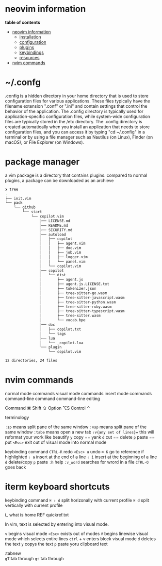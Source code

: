 # neovim information

**table of contents**

- [neovim information](#neovim-information)
  - [installation](#installation)
  - [configuration](#configuration)
  - [plugins](#plugins)
  - [keybindings](#keybindings)
  - [resources](#resources)
- [nvim commands](#nvim-commands)

# ~/.confg

.config is a hidden directory in your home directory that is used to store configuration files for various applications. These files typically have the filename extension ".conf" or ".ini" and contain settings that control the behavior of the application. The .config directory is typically used for application-specific configuration files, while system-wide configuration files are typically stored in the /etc directory. The .config directory is created automatically when you install an application that needs to store configuration files, and you can access it by typing "cd ~/.config" in a terminal or by using a file manager such as Nautilus (on Linux), Finder (on macOS), or File Explorer (on Windows).


# package manager

a vim package is a directory that contains plugins.  compared to normal plugins, a package can be downloaded as an archieve 

```zsh
❯ tree
.
├── init.vim
└── pack
    └── github
        └── start
            └── copilot.vim
                ├── LICENSE.md
                ├── README.md
                ├── SECURITY.md
                ├── autoload
                │   ├── copilot
                │   │   ├── agent.vim
                │   │   ├── doc.vim
                │   │   ├── job.vim
                │   │   ├── logger.vim
                │   │   └── panel.vim
                │   └── copilot.vim
                ├── copilot
                │   └── dist
                │       ├── agent.js
                │       ├── agent.js.LICENSE.txt
                │       ├── tokenizer.json
                │       ├── tree-sitter-go.wasm
                │       ├── tree-sitter-javascript.wasm
                │       ├── tree-sitter-python.wasm
                │       ├── tree-sitter-ruby.wasm
                │       ├── tree-sitter-typescript.wasm
                │       ├── tree-sitter.wasm
                │       └── vocab.bpe
                ├── doc
                │   ├── copilot.txt
                │   └── tags
                ├── lua
                │   └── _copilot.lua
                └── plugin
                    └── copilot.vim

12 directories, 24 files
```

# nvim commands 

normal mode commands
visual mode commands
insert mode commands
command-line command
command-line editing

Command	⌘
Shift 	⇧ 
Option 	⌥S
Control ⌃

terminology

`:sp`   means split pane of the same window
`:vsp`  means split pane of the same window
`:tabe` means open a new tab
`⇧v{any set of lines}=` this will reformat your work like beautify
`y` 		copy == yank
`d` 		cut == delete
`p`		paste == put
`<Esc>`		exit out of visual mode into normal mode

keybinding			command
`CTRL-R`			redo
`<Esc> u`			undo
`⌘ K`				go to reference if highlighted
`⇧ a`				insert at the end of a line
`⇧ i`				insert at the beginning of a line
`d`				delete/copy
`p`				paste
`:h`				help
`:v_word`			searches for wrord in a file
`CTRL-O`			goes back

# iterm keyboard shortcuts

keybinding			command
`⌘ ⇧ d`				split horizonally with current profile
`⌘ d`				split vertically with current profile


i_<Home> 			what is home REF quickref.txt	




In vim, text is selected by entering into visual mode.

`v`		begins visual mode
`<Esc>`		exists out of modes
`V`		begins linewise visual mode which selects entire lines
`ctrl` + `v`	enters block visual mode
`d`		deletes the text
`y`		copys the text
`p`		paste yoru clipboard text


 :tabnew 	
 `gT`		tab through 
 `gt`		tab through


